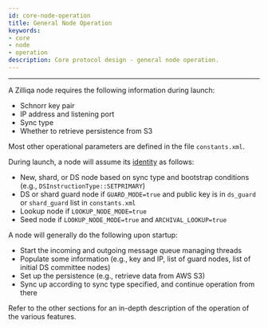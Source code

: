 ```yaml
---
id: core-node-operation
title: General Node Operation
keywords: 
- core 
- node 
- operation
description: Core protocol design - general node operation.
---
```


---
A Zilliqa node requires the following information during launch:

- Schnorr key pair
- IP address and listening port
- Sync type
- Whether to retrieve persistence from S3

Most other operational parameters are defined in the file `constants.xml`.

During launch, a node will assume its [identity](basics-zil-nodes.md) as follows:

- New, shard, or DS node based on sync type and bootstrap conditions (e.g., `DSInstructionType::SETPRIMARY`)
- DS or shard guard node if `GUARD_MODE=true` and public key is in `ds_guard` or `shard_guard` list in `constants.xml`
- Lookup node if `LOOKUP_NODE_MODE=true`
- Seed node if `LOOKUP_NODE_MODE=true` and `ARCHIVAL_LOOKUP=true`

A node will generally do the following upon startup:

- Start the incoming and outgoing message queue managing threads
- Populate some information (e.g., key and IP, list of guard nodes, list of initial DS committee nodes)
- Set up the persistence (e.g., retrieve data from AWS S3)
- Sync up according to sync type specified, and continue operation from there

Refer to the other sections for an in-depth description of the operation of the various features.